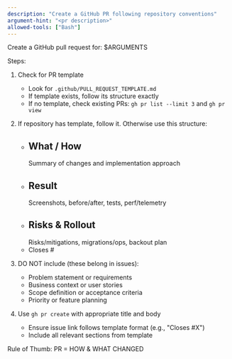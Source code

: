 ```yaml
---
description: "Create a GitHub PR following repository conventions"
argument-hint: "<pr description>"
allowed-tools: ["Bash"]
---
```


Create a GitHub pull request for: $ARGUMENTS

Steps:

1. Check for PR template
   - Look for `.github/PULL_REQUEST_TEMPLATE.md`
   - If template exists, follow its structure exactly
   - If no template, check existing PRs: `gh pr list --limit 3` and `gh pr view`

2. If repository has template, follow it. Otherwise use this structure:
   - ## What / How
     Summary of changes and implementation approach
   - ## Result
     Screenshots, before/after, tests, perf/telemetry
   - ## Risks & Rollout
     Risks/mitigations, migrations/ops, backout plan
   - Closes #<issue-id>

3. DO NOT include (these belong in issues):
   - Problem statement or requirements
   - Business context or user stories
   - Scope definition or acceptance criteria
   - Priority or feature planning

4. Use `gh pr create` with appropriate title and body
   - Ensure issue link follows template format (e.g., "Closes #X")
   - Include all relevant sections from template

Rule of Thumb: PR = HOW & WHAT CHANGED
